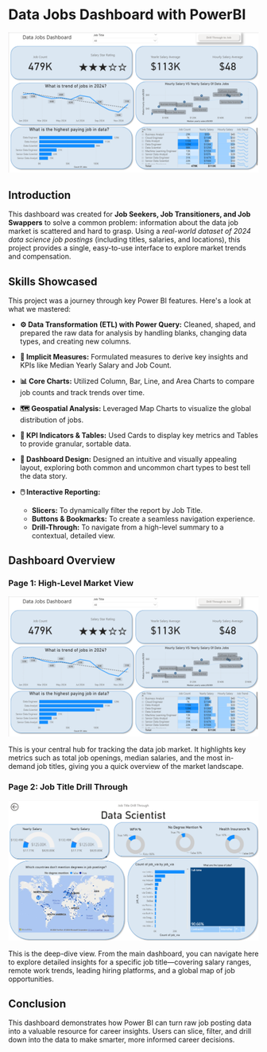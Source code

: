 # Data Jobs Dashboard with PowerBI

![alt text](/images/project1_page1.png)

## Introduction

This dashboard was created for **Job Seekers, Job Transitioners, and Job Swappers** to solve a common problem: information about the data job market is scattered and hard to grasp. Using a *real-world dataset of 2024 data science job postings* (including titles, salaries, and locations), this project provides a single, easy-to-use interface to explore market trends and compensation.

## Skills Showcased

This project was a journey through key Power BI features. Here's a look at what we mastered:

- **⚙️ Data Transformation (ETL) with Power Query:** 
Cleaned, shaped, and prepared the raw data for analysis by handling blanks, changing data types, and creating new columns.

- **🧮 Implicit Measures:**
 Formulated measures to derive key insights and KPIs like Median Yearly Salary and Job Count.
- **📊 Core Charts:**
 Utilized Column, Bar, Line, and Area Charts to compare job counts and track trends over time.
- **🗺️ Geospatial Analysis:** Leveraged Map Charts to visualize the global distribution of jobs.
- **🔢 KPI Indicators & Tables:** Used Cards to display key metrics and Tables to provide granular, sortable data.
- **🎨 Dashboard Design:** Designed an intuitive and visually appealing layout, exploring both common and uncommon chart types to best tell the data story.
- **🖱️ Interactive Reporting:**
   - **Slicers:**
    To dynamically filter the report by Job Title.
   - **Buttons & Bookmarks:** To create a seamless navigation experience.
   - **Drill-Through:** To navigate from a high-level summary to a contextual, detailed view. 

## Dashboard Overview

### Page 1: High-Level Market View

![dashboard page 1](/images/project1_page1.png)

This is your central hub for tracking the data job market. It highlights key metrics such as total job openings, median salaries, and the most in-demand job titles, giving you a quick overview of the market landscape.

### Page 2: Job Title Drill Through

![dashboard page 2](/images/project1_page2.png)

This is the deep-dive view. From the main dashboard, you can navigate here to explore detailed insights for a specific job title—covering salary ranges, remote work trends, leading hiring platforms, and a global map of job opportunities.

## Conclusion

This dashboard demonstrates how Power BI can turn raw job posting data into a valuable resource for career insights. Users can slice, filter, and drill down into the data to make smarter, more informed career decisions.